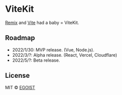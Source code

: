 # ViteKit

[Remix](https://remix.run) and [Vite](https://vitejs.dev) had a baby = ViteKit.

## Roadmap

- 2022/1/30: MVP release. (Vue, Node.js).
- 2022/3/?: Alpha release. (React, Vercel, Cloudflare)
- 2022/5/?: Beta release.

## License

MIT &copy; [EGOIST](https://github.com/sponsors/egoist)
